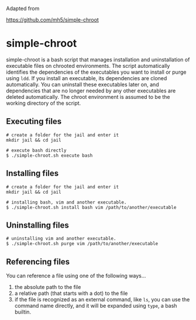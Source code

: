 Adapted from

https://github.com/mh5/simple-chroot


# simple-chroot

simple-chroot is a bash script that manages installation and uninstallation of executable files on chrooted environments. The script automatically identifies the dependencies of the executables you want to install or purge using `ldd`. If you install an executable, its dependencies are cloned automatically. You can uninstall these executables later on, and dependencies that are no longer needed by any other executables are deleted automatically. The chroot environment is assumed to be the working directory of the script.


## Executing files

```
# create a folder for the jail and enter it
mkdir jail && cd jail

# execute bash directly
$ ./simple-chroot.sh execute bash
```

## Installing files

```
# create a folder for the jail and enter it
mkdir jail && cd jail

# installing bash, vim and another executable.
$ ./simple-chroot.sh install bash vim /path/to/another/executable
```

## Uninstalling files
```
# uninstalling vim and another executable.
$ ./simple-chroot.sh purge vim /path/to/another/executable
```

## Referencing files

You can reference a file using one of the following ways...

1. the absolute path to the file
2. a relative path (that starts with a dot) to the file
3. if the file is recognized as an external command, like `ls`, you can use the command name directly, and it will be expanded using `type`, a bash builtin.

